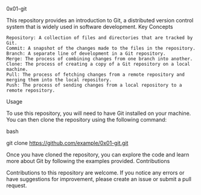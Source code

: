 0x01-git

This repository provides an introduction to Git, a distributed version control system that is widely used in software development.
Key Concepts

    Repository: A collection of files and directories that are tracked by Git.
    Commit: A snapshot of the changes made to the files in the repository.
    Branch: A separate line of development in a Git repository.
    Merge: The process of combining changes from one branch into another.
    Clone: The process of creating a copy of a Git repository on a local machine.
    Pull: The process of fetching changes from a remote repository and merging them into the local repository.
    Push: The process of sending changes from a local repository to a remote repository.

Usage

To use this repository, you will need to have Git installed on your machine. You can then clone the repository using the following command:

bash

git clone https://github.com/example/0x01-git.git

Once you have cloned the repository, you can explore the code and learn more about Git by following the examples provided.
Contributions

Contributions to this repository are welcome. If you notice any errors or have suggestions for improvement, please create an issue or submit a pull request.
